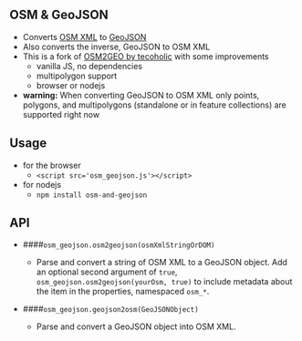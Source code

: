 ## OSM & GeoJSON

- Converts [OSM XML](http://wiki.openstreetmap.org/wiki/OSM_XML) to [GeoJSON](http://www.geojson.org/)
- Also converts the inverse, GeoJSON to OSM XML
- This is a fork of [OSM2GEO by tecoholic](https://gist.github.com/tecoholic/1396990) with some improvements
    - vanilla JS, no dependencies
    - multipolygon support
    - browser or nodejs
- __warning:__ When converting GeoJSON to OSM XML only points, polygons, and multipolygons (standalone or in feature collections) are supported right now

## Usage
- for the browser
    - `<script src='osm_geojson.js'></script>`
- for nodejs
    - `npm install osm-and-geojson`

## API

- ####`osm_geojson.osm2geojson(osmXmlStringOrDOM)`
    - Parse and convert a string of OSM XML to a GeoJSON object. Add an optional second argument of `true`, `osm_geojson.osm2geojson(yourOsm, true)` to include metadata about the item in the properties, namespaced `osm_*`.

- ####`osm_geojson.geojson2osm(GeoJSONObject)`
    - Parse and convert a GeoJSON object into OSM XML.
